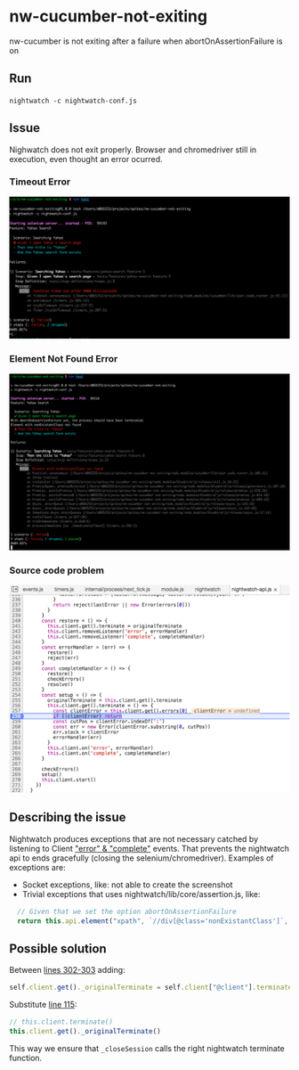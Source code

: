 # nw-cucumber-not-exiting
nw-cucumber is not exiting after a failure when abortOnAssertionFailure is on

## Run

`nightwatch -c nightwatch-conf.js`

## Issue

Nighwatch does not exit properly. Browser and chromedriver still in execution, even thought an error ocurred.

### Timeout Error
![alt text](img/TimeoutError.png "Timeout Error")

### Element Not Found Error
![alt text](img/ElementNotFoundError.png "Timeout Error")

### Source code problem
![alt text](img/Problem.png "Source Code Problem")

## Describing the issue

Nightwatch produces exceptions that are not necessary catched by listening to Client ["error" & "complete"](https://github.com/mucsi96/nightwatch-cucumber/blob/master/lib/nightwatch-api.js#L264:L265) events.
That prevents the nightwatch api to ends gracefully (closing the selenium/chromedriver).
Examples of exceptions are:
- Socket exceptions, like: not able to create the screenshot
- Trivial exceptions that uses nightwatch/lib/core/assertion.js, like: 
```javascript
  // Given that we set the option abortOnAssertionFailure
  return this.api.element("xpath", `//div[@class='nonExistantClass']`, (result) => {
```

## Possible solution
Between [lines 302-303](https://github.com/mucsi96/nightwatch-cucumber/blob/master/lib/nightwatch-api.js#L302:L303) adding:
```javascript
self.client.get()._originalTerminate = self.client["@client"].terminate;
```
Substitute [line 115](https://github.com/mucsi96/nightwatch-cucumber/blob/master/lib/nightwatch-api.js#L115):
```javascript
// this.client.terminate()
this.client.get()._originalTerminate()
```
This way we ensure that `_closeSession` calls the right nightwatch terminate function.

